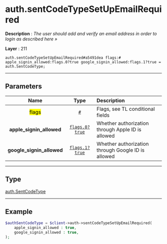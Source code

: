 # auth.sentCodeTypeSetUpEmailRequired

**Description** : *The user should add and verify an email address in order to login as described here &raquo;*

**Layer** : 211

```tl
auth.sentCodeTypeSetUpEmailRequired#a5491dea flags:# apple_signin_allowed:flags.0?true google_signin_allowed:flags.1?true = auth.SentCodeType;
```

---

## Parameters

| Name | Type | Description |
| :---: | :---: | :--- |
| <mark>flags</mark> | [`#`](type/#) | Flags, see TL conditional fields |
| **apple_signin_allowed** | [`flags.0?true`](type/true) | Whether authorization through Apple ID is allowed |
| **google_signin_allowed** | [`flags.1?true`](type/true) | Whether authorization through Google ID is allowed |

---

## Type

[auth.SentCodeType](type/auth.SentCodeType)

---

## Example

```php
$authSentCodeType = $client->auth->sentCodeTypeSetUpEmailRequired(
	apple_signin_allowed : true,
	google_signin_allowed : true,
);
```